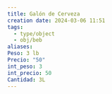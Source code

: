 ```yaml
---
title: Galón de Cerveza
creation date: 2024-03-06 11:51
tags:
  - type/object
  - obj/beb
aliases: 
Peso: 3 lb
Precio: "50"
int_peso: 3
int_precio: 50
Cantidad: 3L
---
```


